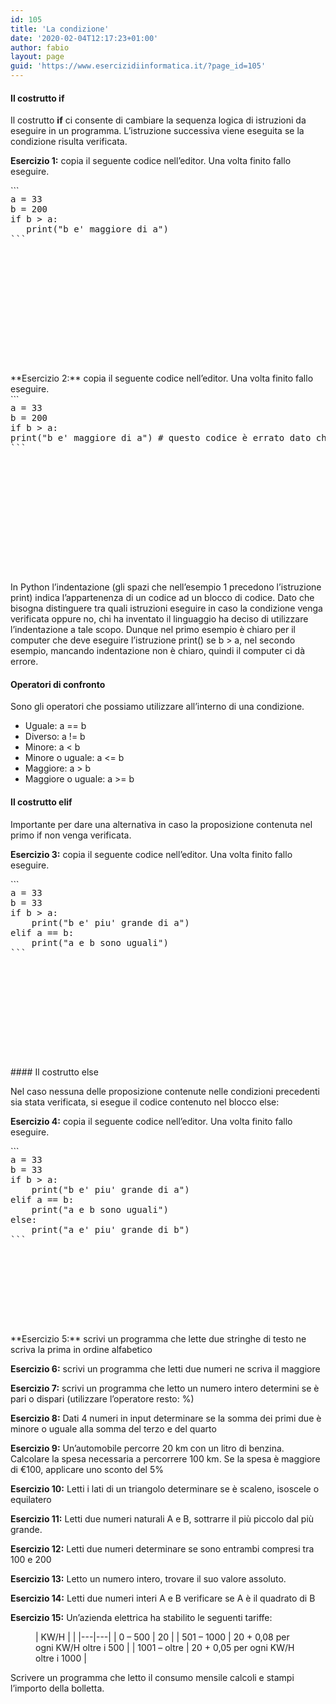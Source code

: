 ```yaml
---
id: 105
title: 'La condizione'
date: '2020-02-04T12:17:23+01:00'
author: fabio
layout: page
guid: 'https://www.esercizidiinformatica.it/?page_id=105'
---
```


#### Il costrutto if

  
Il costrutto **if** ci consente di cambiare la sequenza logica di istruzioni da eseguire in un programma. L’istruzione successiva viene eseguita se la condizione risulta verificata.

**Esercizio 1:** copia il seguente codice nell’editor. Una volta finito fallo eseguire.

<div class="wp-block-simple-code-block-ace" style="height: 250px; position:relative; margin-bottom: 50px;">```
<pre class="wp-block-simple-code-block-ace" data-copy="false" data-fontsize="14" data-lines="Infinity" data-mode="python" data-showlines="true" data-theme="monokai" style="position:absolute;top:0;right:0;bottom:0;left:0">a = 33
b = 200
if b > a:
   print("b e' maggiore di a")
```

</div>**Esercizio 2:** copia il seguente codice nell’editor. Una volta finito fallo eseguire.

<div class="wp-block-simple-code-block-ace" style="height: 250px; position:relative; margin-bottom: 50px;">```
<pre class="wp-block-simple-code-block-ace" data-copy="false" data-fontsize="14" data-lines="Infinity" data-mode="python" data-showlines="true" data-theme="monokai" style="position:absolute;top:0;right:0;bottom:0;left:0">a = 33
b = 200
if b > a:
print("b e' maggiore di a") # questo codice è errato dato che manca l'indentazione
```

</div>In Python l’indentazione (gli spazi che nell’esempio 1 precedono l’istruzione print) indica l’appartenenza di un codice ad un blocco di codice. Dato che bisogna distinguere tra quali istruzioni eseguire in caso la condizione venga verificata oppure no, chi ha inventato il linguaggio ha deciso di utilizzare l’indentazione a tale scopo. Dunque nel primo esempio è chiaro per il computer che deve eseguire l’istruzione print() se b &gt; a, nel secondo esempio, mancando indentazione non è chiaro, quindi il computer ci dà errore.

####  Operatori di confronto

Sono gli operatori che possiamo utilizzare all’interno di una condizione.

- Uguale: a == b
- Diverso: a != b
- Minore: a &lt; b
- Minore o uguale: a &lt;= b
- Maggiore: a &gt; b
- Maggiore o uguale: a &gt;= b

####  Il costrutto elif

Importante per dare una alternativa in caso la proposizione contenuta nel primo if non venga verificata.

**Esercizio 3:** copia il seguente codice nell’editor. Una volta finito fallo eseguire.

<div class="wp-block-simple-code-block-ace" style="height: 250px; position:relative; margin-bottom: 50px;">```
<pre class="wp-block-simple-code-block-ace" data-copy="false" data-fontsize="14" data-lines="Infinity" data-mode="python" data-showlines="true" data-theme="monokai" style="position:absolute;top:0;right:0;bottom:0;left:0">a = 33
b = 33
if b > a:
    print("b e' piu' grande di a")
elif a == b:
    print("a e b sono uguali")
```

</div>#### Il costrutto else

Nel caso nessuna delle proposizione contenute nelle condizioni precedenti sia stata verificata, si esegue il codice contenuto nel blocco else:

**Esercizio 4:** copia il seguente codice nell’editor. Una volta finito fallo eseguire.

<div class="wp-block-simple-code-block-ace" style="height: 250px; position:relative; margin-bottom: 50px;">```
<pre class="wp-block-simple-code-block-ace" data-copy="false" data-fontsize="14" data-lines="Infinity" data-mode="python" data-showlines="true" data-theme="monokai" style="position:absolute;top:0;right:0;bottom:0;left:0">a = 33
b = 33
if b > a:
    print("b e' piu' grande di a")
elif a == b:
    print("a e b sono uguali")
else:
    print("a e' piu' grande di b")
```

</div>**Esercizio 5:** scrivi un programma che lette due stringhe di testo ne scriva la prima in ordine alfabetico

**Esercizio 6:** scrivi un programma che letti due numeri ne scriva il maggiore

**Esercizio 7:** scrivi un programma che letto un numero intero determini se è pari o dispari (utilizzare l’operatore resto: %)

**Esercizio 8:** Dati 4 numeri in input determinare se la somma dei primi due è minore o uguale alla somma del terzo e del quarto

**Esercizio 9:** Un’automobile percorre 20 km con un litro di benzina. Calcolare la spesa necessaria a percorrere 100 km. Se la spesa è maggiore di €100, applicare uno sconto del 5%

**Esercizio 10:** Letti i lati di un triangolo determinare se è scaleno, isoscele o equilatero

**Esercizio 11:** Letti due numeri naturali A e B, sottrarre il più piccolo dal più grande.

**Esercizio 12:** Letti due numeri determinare se sono entrambi compresi tra 100 e 200

**Esercizio 13:** Letto un numero intero, trovare il suo valore assoluto.

**Esercizio 14:** Letti due numeri interi A e B verificare se A è il quadrato di B

**Esercizio 15:** Un’azienda elettrica ha stabilito le seguenti tariffe:

<figure class="wp-block-table">| KW/H |  |
|---|---|
| 0 – 500 | 20 |
| 501 – 1000 | 20 + 0,08 per ogni KW/H oltre i 500 |
| 1001 – oltre | 20 + 0,05 per ogni KW/H oltre i 1000 |

</figure>Scrivere un programma che letto il consumo mensile calcoli e stampi l’importo della bolletta.